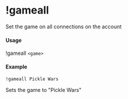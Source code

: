 # !gameall
Set the game on all connections on the account

#### Usage
!gameall `<game>`

#### Example
    !gameall Pickle Wars

Sets the game to "Pickle Wars"
